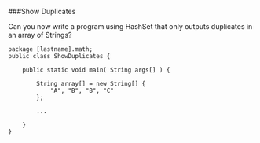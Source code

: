 ###Show Duplicates

Can you now write a program using HashSet that only outputs duplicates in an array of Strings?

    package [lastname].math;
    public class ShowDuplicates {
    
        public static void main( String args[] ) {
    
            String array[] = new String[] {
                "A", "B", "B", "C"
            };
            
            ...
        
        }
    }